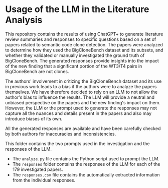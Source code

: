 Usage of the LLM in the Literature Analysis
===========================================

This repository contains the results of using ChatGPT+ to generate literature review summaries and responses to specific questions based on a set of papers related to semantic code clone detection.
The papers were analyzed to determine how they used the BigCloneBench dataset and its subsets, and whether they validated or manually investigated the ground truth of BigCloneBench. The generated responses provide insights into the impact of the new finding that a significant portion of the WT3/T4 pairs in BigCloneBench are not clones.

The authors' involvement in critizing the BigCloneBench dataset and its use in previous work leads to a bias if the authors were to analyze the papers themselves.
We have therefore decided to rely on an LLM to not allow the author's bias to influence the results.
The LLM will provide a neutral and unbiased perspective on the papers and the new finding's impact on them.
However, the LLM or the prompt used to generate the responses may not capture all the nuances and details present in the papers and also may introduce biases of its own.

All the generated responses are available and have been carefully checked by both authors for inaccuracies and inconsistencies.

This folder contains the two prompts used in the investigation and the responses of the LLM. 

- The `analyze.py` file contains the Python script used to prompt the LLM.
- The `responses` folder contains the responses of the LLM for each of the 179 investigated papers.
- The `responses.csv` file contains the automatically extracted information from the individual responses.

